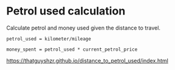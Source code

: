 # Petrol used calculation
Calculate petrol and money used given the distance to travel.

```petrol_used = kilometer/mileage``` 

```money_spent = petrol_used * current_petrol_price```

https://thatguyshzr.github.io/distance_to_petrol_used/index.html
